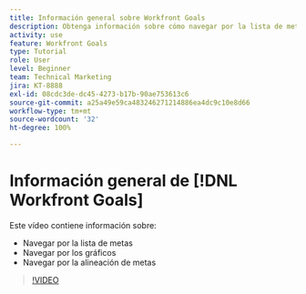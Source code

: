 ```yaml
---
title: Información general sobre Workfront Goals
description: Obtenga información sobre cómo navegar por la lista de metas, los gráficos y la alineación de metas.
activity: use
feature: Workfront Goals
type: Tutorial
role: User
level: Beginner
team: Technical Marketing
jira: KT-8888
exl-id: 08cdc3de-dc45-4273-b17b-90ae753613c6
source-git-commit: a25a49e59ca483246271214886ea4dc9c10e8d66
workflow-type: tm+mt
source-wordcount: '32'
ht-degree: 100%

---
```


# Información general de [!DNL Workfront Goals]

Este vídeo contiene información sobre:

* Navegar por la lista de metas
* Navegar por los gráficos
* Navegar por la alineación de metas

>[!VIDEO](https://video.tv.adobe.com/v/335182/?quality=12&learn=on)
